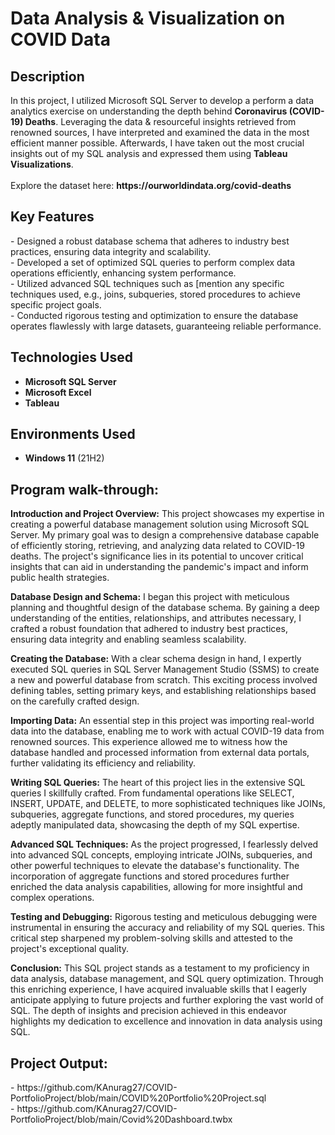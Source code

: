 <h1>Data Analysis & Visualization on COVID Data</h1>

<h2>Description</h2>
In this project, I utilized Microsoft SQL Server to develop a perform a data analytics exercise on understanding the depth behind <b>Coronavirus (COVID-19) Deaths</b>. Leveraging the data & resourceful insights retrieved from renowned sources, I have interpreted and examined the data in the most efficient manner possible. Afterwards, I have taken out the most crucial insights out of my SQL analysis and expressed them using <b>Tableau Visualizations</b>.
<br> </br>
Explore the dataset here: <b>https://ourworldindata.org/covid-deaths</b>




<h2>Key Features</h2>
- Designed a robust database schema that adheres to industry best practices, ensuring data integrity and scalability.
<br />
- Developed a set of optimized SQL queries to perform complex data operations efficiently, enhancing system performance.
<br />
- Utilized advanced SQL techniques such as [mention any specific techniques used, e.g., joins, subqueries, stored procedures to achieve specific 
  project goals.
<br />
- Conducted rigorous testing and optimization to ensure the database operates flawlessly with large datasets, guaranteeing reliable performance.
<br />

<h2>Technologies Used</h2>

- <b>Microsoft SQL Server</b> 
- <b>Microsoft Excel</b>
- <b>Tableau</b>

<h2>Environments Used </h2>

- <b>Windows 11</b> (21H2)

<h2>Program walk-through:</h2>

<b>Introduction and Project Overview:</b>
This project showcases my expertise in creating a powerful database management solution using Microsoft SQL Server. My primary goal was to design a comprehensive database capable of efficiently storing, retrieving, and analyzing data related to COVID-19 deaths. The project's significance lies in its potential to uncover critical insights that can aid in understanding the pandemic's impact and inform public health strategies.

<b>Database Design and Schema:</b>
I began this project with meticulous planning and thoughtful design of the database schema. By gaining a deep understanding of the entities, relationships, and attributes necessary, I crafted a robust foundation that adhered to industry best practices, ensuring data integrity and enabling seamless scalability.

<b>Creating the Database:</b>
With a clear schema design in hand, I expertly executed SQL queries in SQL Server Management Studio (SSMS) to create a new and powerful database from scratch. This exciting process involved defining tables, setting primary keys, and establishing relationships based on the carefully crafted design.

<b>Importing Data:</b>
An essential step in this project was importing real-world data into the database, enabling me to work with actual COVID-19 data from renowned sources. This experience allowed me to witness how the database handled and processed information from external data portals, further validating its efficiency and reliability.

<b>Writing SQL Queries:</b>
The heart of this project lies in the extensive SQL queries I skillfully crafted. From fundamental operations like SELECT, INSERT, UPDATE, and DELETE, to more sophisticated techniques like JOINs, subqueries, aggregate functions, and stored procedures, my queries adeptly manipulated data, showcasing the depth of my SQL expertise.

<b>Advanced SQL Techniques:</b>
As the project progressed, I fearlessly delved into advanced SQL concepts, employing intricate JOINs, subqueries, and other powerful techniques to elevate the database's functionality. The incorporation of aggregate functions and stored procedures further enriched the data analysis capabilities, allowing for more insightful and complex operations.

<b>Testing and Debugging:</b>
Rigorous testing and meticulous debugging were instrumental in ensuring the accuracy and reliability of my SQL queries. This critical step sharpened my problem-solving skills and attested to the project's exceptional quality.

<b>Conclusion:</b>
This SQL project stands as a testament to my proficiency in data analysis, database management, and SQL query optimization. Through this enriching experience, I have acquired invaluable skills that I eagerly anticipate applying to future projects and further exploring the vast world of SQL. The depth of insights and precision achieved in this endeavor highlights my dedication to excellence and innovation in data analysis using SQL.

<h2>Project Output:</h2>
- https://github.com/KAnurag27/COVID-PortfolioProject/blob/main/COVID%20Portfolio%20Project.sql </br> - https://github.com/KAnurag27/COVID-PortfolioProject/blob/main/Covid%20Dashboard.twbx

